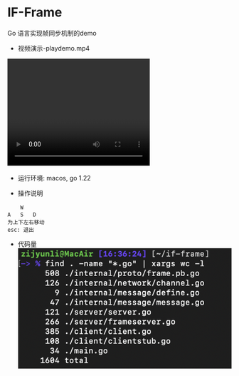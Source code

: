# IF-Frame
Go 语言实现帧同步机制的demo

* 视频演示-playdemo.mp4
<video width="320" height="240" controls>
    <source src="./playdemo.mp4" type="video/mp4">
</video>

* 运行环境: macos, go 1.22

* 操作说明
```
    W
A   S   D
为上下左右移动
esc: 退出
```
* 代码量
![image-webbench](./code.png)
